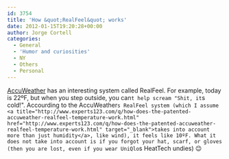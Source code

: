 ```yaml
---
id: 3754
title: 'How &quot;RealFeel&quot; works'
date: 2012-01-15T19:20:28+00:00
author: Jorge Cortell
categories:
  - General
  - 'Humor and curiosities'
  - NY
  - Others
  - Personal
---
```

<a title="http://www.accuweather.com/" href="http://www.accuweather.com/" target="_blank">AccuWeather</a> has an interesting system called RealFeel. For example, today is 22ºF, but when you step outside, you can`t help scream "Shit, it`s cold!". Accourding to the AccuWeather`s RealFeel system (which I assume <a title="http://www.experts123.com/q/how-does-the-patented-accuweather-realfeel-temperature-work.html" href="http://www.experts123.com/q/how-does-the-patented-accuweather-realfeel-temperature-work.html" target="_blank">takes into account more than just humidity</a>, like wind), it feels like 10ºF. What it does not take into account is if you forgot your hat, scarf, or gloves (then you are lost, even if you wear UniQlo`s HeatTech undies) 😉